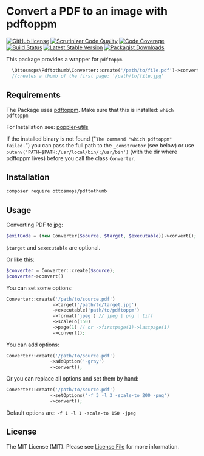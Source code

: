 # Convert a PDF to an image with pdftoppm

[![GitHub license](https://img.shields.io/github/license/ottosmops/pdftothumb.svg)](https://github.com/ottosmops/pdftothumb/blob/master/LICENSE.md)
[![Scrutinizer Code Quality](https://scrutinizer-ci.com/g/ottosmops/pdftothumb/badges/quality-score.png?b=master)](https://scrutinizer-ci.com/g/ottosmops/pdftothumb/?branch=master)
[![Code Coverage](https://scrutinizer-ci.com/g/ottosmops/pdftothumb/badges/coverage.png?b=master)](https://scrutinizer-ci.com/g/ottosmops/pdftothumb/?branch=master)
[![Build Status](https://scrutinizer-ci.com/g/ottosmops/pdftothumb/badges/build.png?b=master)](https://scrutinizer-ci.com/g/ottosmops/pdftothumb/build-status/master)
[![Latest Stable Version](https://poser.pugx.org/ottosmops/pdftothumb/v/stable?format=flat-square)](https://packagist.org/packages/ottosmops/pdftothumb)
[![Packagist Downloads](https://img.shields.io/packagist/dt/ottosmops/pdftothumb.svg?style=flat-square)](https://packagist.org/packages/ottosmops/pdftothumb)

This package provides a wrapper for `pdftoppm`.

```php
  \Ottosmops\Pdftothumb\Converter::create('/path/to/file.pdf')->convert();
  //creates a thumb of the first page: '/path/to/file.jpg'
```

## Requirements

The Package uses [pdftoppm](https://linux.die.net/man/1/pdftoppm). Make sure that this is installed: ```which pdftoppm```

For Installation see:
[poppler-utils](https://linuxappfinder.com/package/poppler-utils)

If the installed binary is not found ("```The command "which pdftoppm" failed.```") you can pass the full path to the ```_constructor``` (see below) or use ```putenv('PATH=$PATH:/usr/local/bin/:/usr/bin')``` (with the dir where pdftoppm lives) before you call the class ```Converter```.

## Installation

```bash
composer require ottosmops/pdftothumb
```

## Usage

Converting PDF to jpg:
```php
$exitCode = (new Converter($source, $target, $executable))->convert();
```

```$target``` and ```$executable``` are optional.

Or like this:
```php
$converter = Converter::create($source);
$converter->convert()
```

You can set some options:
```php
Converter::create('/path/to/source.pdf')
                 ->target('/path/to/target.jpg')
                 ->executable('path/to/pdftoppm')
                 ->format('jpeg') // jpeg | png | tiff
                 ->scaleTo(150)
                 ->page(1) // or ->firstpage(1)->lastpage(1)
                 ->convert();
```

You can add options:
```php
Converter::create('/path/to/source.pdf')
                ->addOption('-gray')
                ->convert();
```

Or you can replace all options and set them by hand:
```php
Converter::create('/path/to/source.pdf')
                ->setOptions('-f 3 -l 3 -scale-to 200 -png')
                ->convert();
```

Default options are: ```-f 1 -l 1 -scale-to 150 -jpeg```

## License

The MIT License (MIT). Please see [License File](LICENSE.md) for more information.
